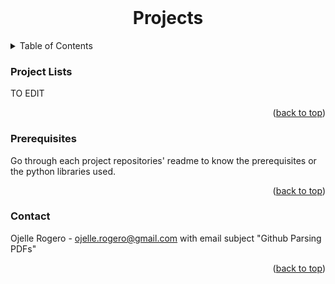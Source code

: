 <!-- PROJECT LOGO -->
<br />
<div align="center">
<h1 align="center">Projects</h1>
</div>

<!-- Table of Contents -->
<details>
  <summary>Table of Contents</summary>
  <ol>
    This is an ongoing project revision
  </ol>
</details>



<!-- PROJECT LISTS -->
### Project Lists

TO EDIT


<p align="right">(<a href="#top">back to top</a>)</p>


### Prerequisites

Go through each project repositories' readme to know the prerequisites or the python libraries used. 

<p align="right">(<a href="#top">back to top</a>)</p>


<!-- CONTACT -->
### Contact

Ojelle Rogero - ojelle.rogero@gmail.com with email subject "Github Parsing PDFs"

<p align="right">(<a href="#top">back to top</a>)</p>
